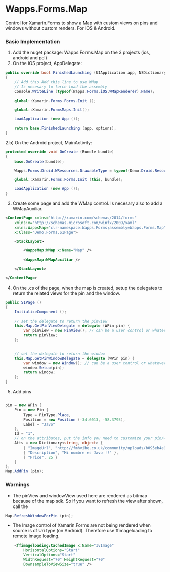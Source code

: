 # Wapps.Forms.Map
Control for Xamarin.Forms to show a Map with custom views on pins and windows without custom renders. For iOS &amp; Android.



### Basic Implementation
1) Add the nuget package: Wapps.Forms.Map on the 3 projects (ios, android and pcl)
2) On the iOS project, AppDelegate:
```c#
public override bool FinishedLaunching (UIApplication app, NSDictionary options)
{
	// Add this Add this line to use WMap
	// Is necesary to force load the assembly
	Console.WriteLine (typeof(Wapps.Forms.iOS.WMapRenderer).Name);

	global::Xamarin.Forms.Forms.Init ();

	global::Xamarin.FormsMaps.Init();

	LoadApplication (new App ());

	return base.FinishedLaunching (app, options);
}
```
2.b) On the Android project, MainActivity:
```c#
protected override void OnCreate (Bundle bundle)
{
	base.OnCreate(bundle);

	Wapps.Forms.Droid.WResources.DrawableType = typeof(Demo.Droid.Resource.Drawable);

	global::Xamarin.Forms.Forms.Init (this, bundle);

	LoadApplication (new App ());
}
```

3) Create some page and add the WMap control. Is necesary also to add a WMapAuxiliar.

```xml
<ContentPage xmlns="http://xamarin.com/schemas/2014/forms"
	xmlns:x="http://schemas.microsoft.com/winfx/2009/xaml"
	xmlns:WappsMap="clr-namespace:Wapps.Forms;assembly=Wapps.Forms.Map"
	x:Class="Demo.Forms.S1Page">

 	<StackLayout>

 		<WappsMap:WMap x:Name="Map" />

 		<WappsMap:WMapAuxiliar />

 	</StackLayout>

</ContentPage>
```

4) On the .cs of the page, when the map is created, setup the delegates to return the related views for the pin and the window.

```c#
public S1Page ()
{
	InitializeComponent ();

	// set the delegate to return the pinView
	this.Map.GetPinViewDelegate = delegate (WPin pin) {
		var pinView = new PinView(); // can be a user control or whatever
		return pinView;
	};


	// set the delegate to return the window
	this.Map.GetPinWindowDelegate = delegate (WPin pin) {
		var window = new Window(); // can be a user control or whatever
		window.Setup(pin);
		return window;
	};			
}
```

5) Add pins
```c#

pin = new WPin {
	Pin = new Pin {
		Type = PinType.Place,
		Position = new Position (-34.6013, -58.3795),
		Label = "Javo"
	},
	Id = "1",
	// on the attributes, put the info you need to customize your pin/window
	Atts = new Dictionary<string, object> {
		{ "ImageUrl", "http://fmhvibe.co.uk/community/uploads/b095eb4e9b8fae5afef6fa79a509a1ab.jpg" },
		{ "Description", "Mi nombre es Javo !!" },
		{ "Price", 25 }
	}
};
Map.AddPin (pin);

```

### Warnings
* The pinView and windowView used here are rendered as bitmap because of the map sdk. So if you want to refresh the view after shown, call the 
```c#
Map.RefreshWindowForPin (pin);
```
* The Image control of Xamarin.Forms are not being rendered when source is of Uri type (on Android). Therefore use ffimageloading to remote image loading.

```xml
	<ffimageloading:CachedImage x:Name="IvImage"
		HorizontalOptions="Start" 
		VerticalOptions="Start"
		WidthRequest="70" HeightRequest="70"
		DownsampleToViewSize="true" />
```